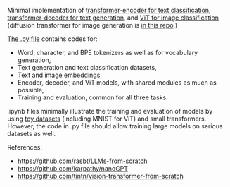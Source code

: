 Minimal implementation of [transformer-encoder for text classification](https://github.com/akrvrdr/NanoTransformer/blob/main/transformer_encoder_text_classification.ipynb), [transformer-decoder for text generation](https://github.com/akrvrdr/NanoTransformer/blob/main/transformer_decoder_text%20_generation.ipynb), and [ViT for image classification](https://github.com/akrvrdr/NanoTransformer/blob/main/vision_transformer_image_classification.ipynb) (diffusion transformer for image generation is [in this repo](https://github.com/akrvrdr/NanoDiffusion).)

[The .py file](https://github.com/akrvrdr/NanoTransformer/blob/main/transformer_utils.py) contains codes for: 
- Word, character, and BPE tokenizers as well as for vocabulary generation,
- Text generation and text classification datasets,
- Text and image embeddings,
- Encoder, decoder, and ViT models, with shared modules as much as possible,
- Training and evaluation, common for all three tasks.

.ipynb files minimally illustrate the training and evaluation of models by using [toy datasets](https://github.com/akrvrdr/NanoTransformer/tree/main/training%20data) (including MNIST for ViT) and small transformers. However, the code in .py file should allow training large models on serious datasets as well.

References:
- https://github.com/rasbt/LLMs-from-scratch
- https://github.com/karpathy/nanoGPT
- https://github.com/tintn/vision-transformer-from-scratch
